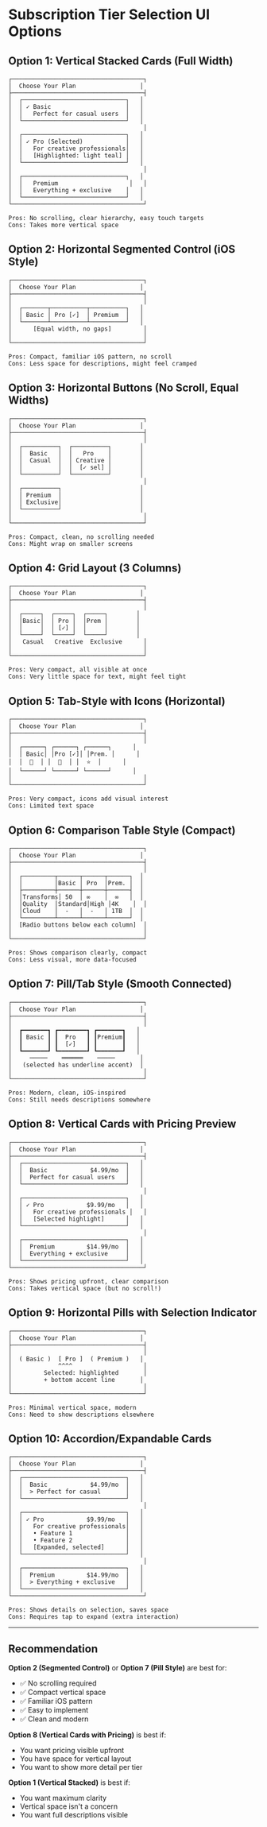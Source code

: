 # Subscription Tier Selection UI Options

## Option 1: Vertical Stacked Cards (Full Width)
```
┌─────────────────────────────────────┐
│  Choose Your Plan                  │
├─────────────────────────────────────┤
│  ┌─────────────────────────────┐   │
│  │ ✓ Basic                     │   │
│  │   Perfect for casual users  │   │
│  └─────────────────────────────┘   │
│                                     │
│  ┌─────────────────────────────┐   │
│  │ ✓ Pro (Selected)            │   │
│  │   For creative professionals│   │
│  │   [Highlighted: light teal] │   │
│  └─────────────────────────────┘   │
│                                     │
│  ┌─────────────────────────────┐   │
│  │   Premium                    │   │
│  │   Everything + exclusive    │   │
│  └─────────────────────────────┘   │
└─────────────────────────────────────┘

Pros: No scrolling, clear hierarchy, easy touch targets
Cons: Takes more vertical space
```

## Option 2: Horizontal Segmented Control (iOS Style)
```
┌─────────────────────────────────────┐
│  Choose Your Plan                  │
├─────────────────────────────────────┤
│                                     │
│  ┌───────┬──────────┬──────────┐   │
│  │ Basic │ Pro [✓]  │ Premium  │   │
│  └───────┴──────────┴──────────┘   │
│      [Equal width, no gaps]         │
│                                     │
└─────────────────────────────────────┘

Pros: Compact, familiar iOS pattern, no scroll
Cons: Less space for descriptions, might feel cramped
```

## Option 3: Horizontal Buttons (No Scroll, Equal Widths)
```
┌─────────────────────────────────────┐
│  Choose Your Plan                  │
├─────────────────────────────────────┤
│                                     │
│  ┌──────────┐  ┌──────────┐        │
│  │  Basic   │  │   Pro    │        │
│  │  Casual  │  │ Creative │        │
│  │          │  │  [✓ sel] │        │
│  └──────────┘  └──────────┘        │
│                                     │
│  ┌──────────┐                      │
│  │ Premium  │                      │
│  │ Exclusive│                      │
│  └──────────┘                      │
│                                     │
└─────────────────────────────────────┘

Pros: Compact, clean, no scrolling needed
Cons: Might wrap on smaller screens
```

## Option 4: Grid Layout (3 Columns)
```
┌─────────────────────────────────────┐
│  Choose Your Plan                  │
├─────────────────────────────────────┤
│                                     │
│  ┌─────┐  ┌─────┐  ┌─────┐        │
│  │Basic│  │ Pro │  │Prem │        │
│  │     │  │ [✓] │  │     │        │
│  └─────┘  └─────┘  └─────┘        │
│   Casual   Creative  Exclusive      │
│                                     │
└─────────────────────────────────────┘

Pros: Very compact, all visible at once
Cons: Very little space for text, might feel tight
```

## Option 5: Tab-Style with Icons (Horizontal)
```
┌─────────────────────────────────────┐
│  Choose Your Plan                  │
├─────────────────────────────────────┤
│                                     │
│  ┌──────┐ ┌──────┐ ┌──────┐      │
│  │ Basic│ │Pro [✓]│ │Prem. │      │
│  │  📱  │ │  💼  │ │  ⭐  │      │
│  └──────┘ └──────┘ └──────┘      │
│                                     │
└─────────────────────────────────────┘

Pros: Very compact, icons add visual interest
Cons: Limited text space
```

## Option 6: Comparison Table Style (Compact)
```
┌─────────────────────────────────────┐
│  Choose Your Plan                  │
├─────────────────────────────────────┤
│                                     │
│  ┌─────────┬──────┬──────┬──────┐  │
│  │         │Basic │ Pro  │Prem. │  │
│  ├─────────┼──────┼──────┼──────┤  │
│  │Transforms│ 50  │ ∞    │  ∞   │  │
│  │Quality  │Standard│High │4K    │  │
│  │Cloud    │  -   │  -   │ 1TB  │  │
│  └─────────┴──────┴──────┴──────┘  │
│  [Radio buttons below each column]  │
│                                     │
└─────────────────────────────────────┘

Pros: Shows comparison clearly, compact
Cons: Less visual, more data-focused
```

## Option 7: Pill/Tab Style (Smooth Connected)
```
┌─────────────────────────────────────┐
│  Choose Your Plan                  │
├─────────────────────────────────────┤
│                                     │
│  ┏━━━━━━━┓ ┏━━━━━━━━┓ ┏━━━━━━━┓   │
│  ┃ Basic ┃ ┃  Pro   ┃ ┃Premium┃   │
│  ┃       ┃ ┃  [✓]   ┃ ┃       ┃   │
│  ┗━━━━━━━┛ ┗━━━━━━━━┛ ┗━━━━━━━┛   │
│     ─────    ══════    ─────       │
│   (selected has underline accent)  │
│                                     │
└─────────────────────────────────────┘

Pros: Modern, clean, iOS-inspired
Cons: Still needs descriptions somewhere
```

## Option 8: Vertical Cards with Pricing Preview
```
┌─────────────────────────────────────┐
│  Choose Your Plan                  │
├─────────────────────────────────────┤
│  ┌─────────────────────────────┐   │
│  │  Basic            $4.99/mo  │   │
│  │  Perfect for casual users   │   │
│  └─────────────────────────────┘   │
│                                     │
│  ┌─────────────────────────────┐   │
│  │ ✓ Pro            $9.99/mo   │   │
│  │   For creative professionals │   │
│  │   [Selected highlight]      │   │
│  └─────────────────────────────┘   │
│                                     │
│  ┌─────────────────────────────┐   │
│  │  Premium         $14.99/mo  │   │
│  │  Everything + exclusive     │   │
│  └─────────────────────────────┘   │
└─────────────────────────────────────┘

Pros: Shows pricing upfront, clear comparison
Cons: Takes vertical space (but no scroll!)
```

## Option 9: Horizontal Pills with Selection Indicator
```
┌─────────────────────────────────────┐
│  Choose Your Plan                  │
├─────────────────────────────────────┤
│                                     │
│  ( Basic )  [ Pro ]  ( Premium )   │
│             ^^^^                    │
│         Selected: highlighted       │
│         + bottom accent line       │
│                                     │
└─────────────────────────────────────┘

Pros: Minimal vertical space, modern
Cons: Need to show descriptions elsewhere
```

## Option 10: Accordion/Expandable Cards
```
┌─────────────────────────────────────┐
│  Choose Your Plan                  │
├─────────────────────────────────────┤
│  ┌─────────────────────────────┐   │
│  │  Basic            $4.99/mo  │   │
│  │  > Perfect for casual       │   │
│  └─────────────────────────────┘   │
│                                     │
│  ┌─────────────────────────────┐   │
│  │ ✓ Pro            $9.99/mo   │   │
│  │   For creative professionals│   │
│  │   • Feature 1               │   │
│  │   • Feature 2               │   │
│  │   [Expanded, selected]      │   │
│  └─────────────────────────────┘   │
│                                     │
│  ┌─────────────────────────────┐   │
│  │  Premium         $14.99/mo  │   │
│  │  > Everything + exclusive   │   │
│  └─────────────────────────────┘   │
└─────────────────────────────────────┘

Pros: Shows details on selection, saves space
Cons: Requires tap to expand (extra interaction)
```

---

## Recommendation

**Option 2 (Segmented Control)** or **Option 7 (Pill Style)** are best for:
- ✅ No scrolling required
- ✅ Compact vertical space
- ✅ Familiar iOS pattern
- ✅ Easy to implement
- ✅ Clean and modern

**Option 8 (Vertical Cards with Pricing)** is best if:
- You want pricing visible upfront
- You have space for vertical layout
- You want to show more detail per tier

**Option 1 (Vertical Stacked)** is best if:
- You want maximum clarity
- Vertical space isn't a concern
- You want full descriptions visible

